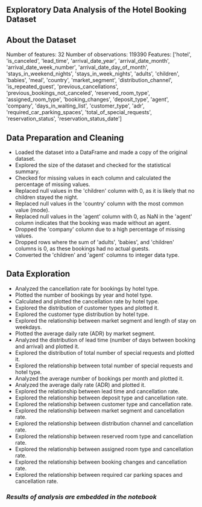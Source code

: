 ## Exploratory Data Analysis of the Hotel Booking Dataset

About the Dataset
-----------------
Number of features: 32
Number of observations: 119390
Features: ['hotel', 'is_canceled', 'lead_time', 'arrival_date_year', 'arrival_date_month', 'arrival_date_week_number', 'arrival_date_day_of_month', 'stays_in_weekend_nights', 'stays_in_week_nights', 'adults', 'children', 'babies', 'meal', 'country', 'market_segment', 'distribution_channel', 'is_repeated_guest', 'previous_cancellations', 'previous_bookings_not_canceled', 'reserved_room_type', 'assigned_room_type', 'booking_changes', 'deposit_type', 'agent', 'company', 'days_in_waiting_list', 'customer_type', 'adr', 'required_car_parking_spaces', 'total_of_special_requests', 'reservation_status', 'reservation_status_date']

Data Preparation and Cleaning
----------------------------
- Loaded the dataset into a DataFrame and made a copy of the original dataset.
- Explored the size of the dataset and checked for the statistical summary.
- Checked for missing values in each column and calculated the percentage of missing values.
- Replaced null values in the 'children' column with 0, as it is likely that no children stayed the night.
- Replaced null values in the 'country' column with the most common value (mode).
- Replaced null values in the 'agent' column with 0, as NaN in the 'agent' column indicates that the booking was made without an agent.
- Dropped the 'company' column due to a high percentage of missing values.
- Dropped rows where the sum of 'adults', 'babies', and 'children' columns is 0, as these bookings had no actual guests.
- Converted the 'children' and 'agent' columns to integer data type.

Data Exploration
----------------
- Analyzed the cancellation rate for bookings by hotel type.
- Plotted the number of bookings by year and hotel type.
- Calculated and plotted the cancellation rate by hotel type.
- Explored the distribution of customer types and plotted it.
- Explored the customer type distribution by hotel type.
- Explored the relationship between market segment and length of stay on weekdays.
- Plotted the average daily rate (ADR) by market segment.
- Analyzed the distribution of lead time (number of days between booking and arrival) and plotted it.
- Explored the distribution of total number of special requests and plotted it.
- Explored the relationship between total number of special requests and hotel type.
- Analyzed the average number of bookings per month and plotted it.
- Analyzed the average daily rate (ADR) and plotted it.
- Explored the relationship between lead time and cancellation rate.
- Explored the relationship between deposit type and cancellation rate.
- Explored the relationship between customer type and cancellation rate.
- Explored the relationship between market segment and cancellation rate.
- Explored the relationship between distribution channel and cancellation rate.
- Explored the relationship between reserved room type and cancellation rate.
- Explored the relationship between assigned room type and cancellation rate.
- Explored the relationship between booking changes and cancellation rate.
- Explored the relationship between required car parking spaces and cancellation rate.

### *Results of analysis are embedded in the notebook*
